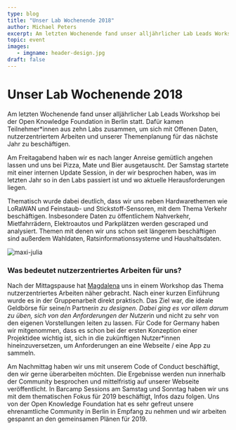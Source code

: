 ```yaml
---
type: blog
title: "Unser Lab Wochenende 2018"
author: Michael Peters
excerpt: Am letzten Wochenende fand unser alljährlicher Lab Leads Workshop bei der Open Knowledge Foundation in Berlin statt. Dafür kamen Teilnehmer*innen aus 10 Labs zusammen, um sich mit Offenen Daten, nutzerzentriertem Arbeiten und unserer Themenplanung für das nächste Jahr zu beschäftigen.
topic: event
images:
   - imgname: header-design.jpg
draft: false
---
```


# Unser Lab Wochenende 2018

Am letzten Wochenende fand unser alljährlicher Lab Leads Workshop bei der Open Knowledge Foundation in Berlin statt. Dafür kamen Teilnehmer*innen aus zehn Labs zusammen, um sich mit Offenen Daten, nutzerzentriertem Arbeiten und unserer Themenplanung für das nächste Jahr zu beschäftigen.

Am Freitagabend haben wir es nach langer Anreise gemütlich angehen lassen und uns bei Pizza, Mate und Bier ausgetauscht. Der Samstag startete mit einer internen Update Session, in der wir besprochen haben, was im letzten Jahr so in den Labs passiert ist und wo aktuelle Herausforderungen liegen.

Thematisch wurde dabei deutlich, dass wir uns neben Hardwarethemen wie LoRaWAN und Feinstaub- und Stickstoff-Sensoren, mit dem Thema Verkehr beschäftigen. Insbesondere Daten zu öffentlichem Nahverkehr, Mietfahrrädern, Elektroautos und Parkplätzen werden gescraped und analysiert. Themen mit denen wir uns schon seit längerem beschäftigen sind außerdem Wahldaten, Ratsinformationssysteme und Haushaltsdaten.

![maxi-julia](/blog/maxi-julia.jpg)

### Was bedeutet nutzerzentriertes Arbeiten für uns?

Nach der Mittagspause hat [Magdalena](https://hellomagda.de/) uns in einem Workshop das Thema nutzerzentriertes Arbeiten näher gebracht. Nach einer kurzen Einführung wurde es in der Gruppenarbeit direkt praktisch. Das Ziel war, die ideale Geldbörse für seine/n Partner*in zu designen. Dabei ging es vor allem darum zu üben, sich von den Anforderungen der Nutzer*in und nicht zu sehr von den eigenen Vorstellungen leiten zu lassen. Für Code for Germany haben wir mitgenommen, dass es schon bei der ersten Konzeption einer Projektidee wichtig ist, sich in die zukünftigen Nutzer*innen hineinzuversetzen, um Anforderungen an eine Webseite / eine App zu sammeln.

Am Nachmittag haben wir uns mit unserem Code of Conduct beschäftigt, den wir gerne überarbeiten möchten. Die Ergebnisse werden nun innerhalb der Community besprochen und mittelfristig auf unserer Webseite veröffentlicht. In Barcamp Sessions am Samstag und Sonntag haben wir uns mit dem thematischen Fokus für 2019 beschäftigt, Infos dazu folgen. Uns von der Open Knowledge Foundation hat es sehr gefreut unsere ehrenamtliche Community in Berlin in Empfang zu nehmen und wir arbeiten gespannt an den gemeinsamen Plänen für 2019.
